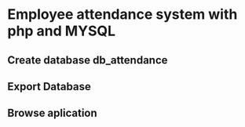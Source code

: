 # Employee attendance system with php and MYSQL
## Create database db_attendance
## Export Database
## Browse aplication